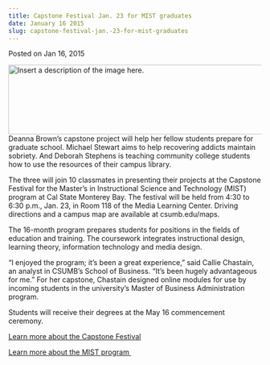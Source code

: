 ```yaml
---
title: Capstone Festival Jan. 23 for MIST graduates
date: January 16 2015
slug: capstone-festival-jan.-23-for-mist-graduates
---
```


 



<span class="date">Posted on Jan 16, 2015    </span>
<p><img alt="Insert a description of the image here." src="https://news.csumb.edu/sites/default/files/65/attachments/news/images/capstone_banner.png" style="width:550px; height:138px; float:left">Deanna Brown&#x2019;s
capstone project will help her fellow students prepare for graduate
school. Michael Stewart aims to help recovering addicts maintain
sobriety. And Deborah Stephens is teaching community college
students how to use the resources of their campus library.</img></p>
<p>The three will join 10 classmates in presenting their projects
at the Capstone Festival for the Master&#x2019;s in Instructional Science
and Technology (MIST) program at Cal State Monterey Bay. The
festival will be held from 4:30 to 6:30 p.m., Jan. 23, in Room 118
of the Media Learning Center. Driving directions and a campus map
are available at csumb.edu/maps.</p>
<p>The 16-month program prepares students for positions in the
fields of education and training. The coursework integrates
instructional design, learning theory, information technology and
media design.</p>
<p>&#x201C;I enjoyed the program; it&#x2019;s been a great experience,&#x201D; said
Callie Chastain, an analyst in CSUMB&#x2019;s School of Business. &#x201C;It&#x2019;s
been hugely advantageous for me.&#x201D; For her capstone, Chastain
designed online modules for use by incoming students in the
university&#x2019;s Master of Business Administration program.</p>
<p>Students will receive their degrees at the May 16 commencement
ceremony.</p>
<p><a href="https://itcdland.csumb.edu/~mist/capstonefestival/" rel="nofollow">Learn more about the Capstone Festival</a></p>
<p><a href="https://itcd.csumb.edu/master-science-ist" rel="nofollow">Learn more about the MIST program&#xA0;</a><br>
<br>
&#xA0;</br></br></p>





```
